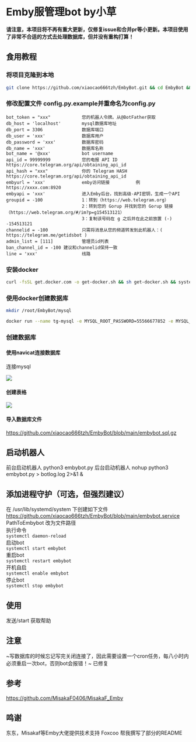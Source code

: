# Emby服管理bot by小草
**请注意，本项目将不再有重大更新，仅修复issue和合并pr等小更新。本项目使用了非常不合适的方式去处理数据库，但并没有重构打算！**
## 食用教程
### 将项目克隆到本地
```bash
git clone https://github.com/xiaocao666tzh/EmbyBot.git && cd EmbyBot && pip3 install -r requirements.txt
```




### 修改配置文件 config.py.example并重命名为config.py

```
bot_token = "xxx"            您的机器人令牌。从@BotFather获取
db_host = 'localhost'        mysql数据库地址
db_port = 3306               数据库端口
db_user = 'xxx'              数据库用户
db_password = 'xxx'          数据库密码
db_name = 'xxx'              数据库名称
bot_name = '@xxx'            bot username
api_id = 99999999            您的电报 API ID       https://core.telegram.org/api/obtaining_api_id
api_hash = "xxx"             你的 Telegram HASH    https://core.telegram.org/api/obtaining_api_id
embyurl = 'xxx'              emby访问链接          例 https://xxxx.com:8920
embyapi = 'xxx'              进入Emby后台，找到高级-API密钥，生成一个API
groupid = -100               1：转到（https://web.telegram.org）
                             2：转到您的 Gorup 并找到您的 Gorup 链接（https://web.telegram.org/#/im?p=g154513121）
                             3：复制该号码在 g 之后并在此之前放置 (-) -154513121
channelid = -100             只需将消息从您的频道转发到此机器人：( https://telegram.me/getidsbot )
admin_list = [111]           管理员id列表
ban_channel_id = -100 建议和channelid保持一致
line = 'xxx'                 线路
```



### 安装docker
```bash
curl -fsSL get.docker.com -o get-docker.sh && sh get-docker.sh && systemctl enable docker && systemctl start docker
```



### 使用docker创建数据库
```bash
mkdir /root/EmbyBot/mysql

docker run --name tg-mysql -e MYSQL_ROOT_PASSWORD=55566677852 -e MYSQL_ROOT_HOST=% -v /root/EmbyBot/mysql:/var/lib/mysql -p 3306:3306 -d mysql:8 --character-set-server=utf8mb4 --collation-server=utf8mb4_unicode_ci
```



### 创建数据库

#### 使用navicat连接数据库

连接mysql

![](https://dd-static.jd.com/ddimg/jfs/t1/179135/39/28801/28871/63288ddbE7a880590/743d5b36578253f9.png)

#### 创建表格

![](https://dd-static.jd.com/ddimg/jfs/t1/53432/1/21971/13792/63288e26E89be5b9b/1b9d009a1e05933c.png)

#### 导入数据库文件
https://github.com/xiaocao666tzh/EmbyBot/blob/main/embybot.sql.gz

## 启动机器人
前台启动机器人        python3 embybot.py
后台启动机器人        nohup python3 embybot.py > botlog.log 2>&1 &
## 添加进程守护（可选，但强烈建议）
在 /usr/lib/systemd/system 下创建如下文件  
https://github.com/xiaocao666tzh/EmbyBot/blob/main/embybot.service  
PathToEmbybot 改为文件路径  
执行命令  
`systemctl daemon-reload`  
启动bot  
`systemctl start embybot`  
重启bot  
`systemctl restart embybot`  
开机自启  
`systemctl enable embybot`  
停止bot  
`systemctl stop embybot`  
## 使用
发送/start 获取帮助
## 注意
~写数据库的时候忘记写完关闭连接了，因此需要设置一个cron任务，每八小时内必须重启一次bot，否则bot会报错！~ 
已修复
## 参考
[https://github.com/MisakaF0406/MisakaF_Emby
](https://github.com/MisakaFxxk/MisakaF_Emby)  
## 鸣谢
东东，Misakaf等Emby大佬提供技术支持
Foxcoo 帮我撰写了部分的README


